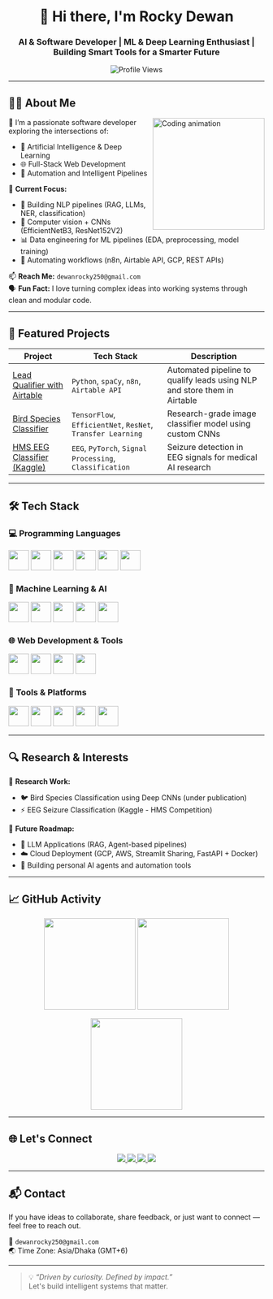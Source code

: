 <h1 align="center">👋 Hi there, I'm Rocky Dewan</h1>
<h3 align="center">AI & Software Developer | ML & Deep Learning Enthusiast | Building Smart Tools for a Smarter Future</h3>

<p align="center">
  <img src="https://komarev.com/ghpvc/?username=Rocky-Dewan&label=Profile%20Views&color=0e75b6&style=flat" alt="Profile Views" />
</p>

---

## 🧑‍💻 About Me

<img src="https://media.giphy.com/media/K5kfQExKk731K/giphy.gif" width="220" align="right" alt="Coding animation">

🚀 I’m a passionate software developer exploring the intersections of:
- 🧠 Artificial Intelligence & Deep Learning
- 🌐 Full-Stack Web Development
- 🧰 Automation and Intelligent Pipelines

📌 **Current Focus:**
- 🧠 Building NLP pipelines (RAG, LLMs, NER, classification)
- 🤖 Computer vision + CNNs (EfficientNetB3, ResNet152V2)
- 📊 Data engineering for ML pipelines (EDA, preprocessing, model training)
- 🧩 Automating workflows (n8n, Airtable API, GCP, REST APIs)

📫 **Reach Me:** `dewanrocky250@gmail.com`  
🗣️ **Fun Fact:** I love turning complex ideas into working systems through clean and modular code.

---

## 📂 Featured Projects

| Project | Tech Stack | Description |
|--------|------------|-------------|
| [Lead Qualifier with Airtable](https://github.com/Rocky-Dewan/Lead-Qualifier-with-Airtable-integration) | `Python`, `spaCy`, `n8n`, `Airtable API` | Automated pipeline to qualify leads using NLP and store them in Airtable |
| [Bird Species Classifier](https://github.com/Rocky-Dewan/Bird-Species-Classifier) | `TensorFlow`, `EfficientNet`, `ResNet`, `Transfer Learning` | Research-grade image classifier model using custom CNNs |
| [HMS EEG Classifier (Kaggle)](https://github.com/Rocky-Dewan/HMS-Harmful-Brain-Activity-Classification) | `EEG`, `PyTorch`, `Signal Processing`, `Classification` | Seizure detection in EEG signals for medical AI research |

---

## 🛠️ Tech Stack

### 💻 Programming Languages
<p>
  <img src="https://cdn.jsdelivr.net/gh/devicons/devicon/icons/python/python-original.svg" width="40"/>
  <img src="https://cdn.jsdelivr.net/gh/devicons/devicon/icons/javascript/javascript-original.svg" width="40"/>
  <img src="https://cdn.jsdelivr.net/gh/devicons/devicon/icons/c/c-original.svg" width="40"/>
  <img src="https://cdn.jsdelivr.net/gh/devicons/devicon/icons/cplusplus/cplusplus-original.svg" width="40"/>
  <img src="https://cdn.jsdelivr.net/gh/devicons/devicon/icons/java/java-original.svg" width="40"/>
  <img src="https://cdn.jsdelivr.net/gh/devicons/devicon/icons/php/php-original.svg" width="40"/>
</p>

### 🧠 Machine Learning & AI
<p>
  <img src="https://cdn.jsdelivr.net/gh/devicons/devicon/icons/tensorflow/tensorflow-original.svg" width="40"/>
  <img src="https://cdn.jsdelivr.net/gh/devicons/devicon/icons/pytorch/pytorch-original.svg" width="40"/>
  <img src="https://cdn.jsdelivr.net/gh/devicons/devicon/icons/numpy/numpy-original.svg" width="40"/>
  <img src="https://cdn.jsdelivr.net/gh/devicons/devicon/icons/pandas/pandas-original.svg" width="40"/>
  <img src="https://cdn.jsdelivr.net/gh/devicons/devicon/icons/jupyter/jupyter-original.svg" width="40"/>
</p>

### 🌐 Web Development & Tools
<p>
  <img src="https://cdn.jsdelivr.net/gh/devicons/devicon/icons/html5/html5-original.svg" width="40"/>
  <img src="https://cdn.jsdelivr.net/gh/devicons/devicon/icons/css3/css3-original.svg" width="40"/>
  <img src="https://cdn.jsdelivr.net/gh/devicons/devicon/icons/javascript/javascript-original.svg" width="40"/>
  <img src="https://cdn.jsdelivr.net/gh/devicons/devicon/icons/react/react-original.svg" width="40"/>
</p>

### 🧰 Tools & Platforms
<p>
  <img src="https://cdn.jsdelivr.net/gh/devicons/devicon/icons/docker/docker-original.svg" width="40"/>
  <img src="https://cdn.jsdelivr.net/gh/devicons/devicon/icons/git/git-original.svg" width="40"/>
  <img src="https://cdn.jsdelivr.net/gh/devicons/devicon/icons/github/github-original.svg" width="40"/>
  <img src="https://cdn.jsdelivr.net/gh/devicons/devicon/icons/linux/linux-original.svg" width="40"/>
  <img src="https://cdn.jsdelivr.net/gh/devicons/devicon/icons/bash/bash-original.svg" width="40"/>
</p>

---

## 🔍 Research & Interests

📘 **Research Work:**  
- 🐦 Bird Species Classification using Deep CNNs (under publication)  
- ⚡ EEG Seizure Classification (Kaggle - HMS Competition)

🎯 **Future Roadmap:**  
- 🧠 LLM Applications (RAG, Agent-based pipelines)  
- ☁️ Cloud Deployment (GCP, AWS, Streamlit Sharing, FastAPI + Docker)  
- 🧩 Building personal AI agents and automation tools

---

## 📈 GitHub Activity

<p align="center">
  <img src="https://github-readme-stats.vercel.app/api?username=Rocky-Dewan&show_icons=true&theme=tokyonight" height="180" />
  <img src="https://github-readme-stats.vercel.app/api/top-langs/?username=Rocky-Dewan&layout=compact&theme=tokyonight" height="180" />
</p>

<p align="center">
  <img src="https://github-readme-streak-stats.herokuapp.com/?user=Rocky-Dewan&theme=tokyonight" height="180" />
</p>

---

## 🌐 Let's Connect

<p align="center">
  <a href="https://www.linkedin.com/in/rockydewan250/" target="_blank">
    <img src="https://img.shields.io/badge/LinkedIn-blue?style=for-the-badge&logo=linkedin" />
  </a>
  <a href="https://twitter.com/Rocky_Dewan" target="_blank">
    <img src="https://img.shields.io/badge/Twitter-black?style=for-the-badge&logo=twitter" />
  </a>
  <a href="https://www.instagram.com/rock_._y" target="_blank">
    <img src="https://img.shields.io/badge/Instagram-pink?style=for-the-badge&logo=instagram" />
  </a>
  <a href="https://www.facebook.com/Dewan.Rocky.250.oil.of.vitriol" target="_blank">
    <img src="https://img.shields.io/badge/Facebook-blue?style=for-the-badge&logo=facebook" />
  </a>
</p>

---

## 📬 Contact

If you have ideas to collaborate, share feedback, or just want to connect — feel free to reach out.

📧 `dewanrocky250@gmail.com`  
🌏 Time Zone: Asia/Dhaka (GMT+6)

---

> 💡 *“Driven by curiosity. Defined by impact.”*  
> Let's build intelligent systems that matter.

